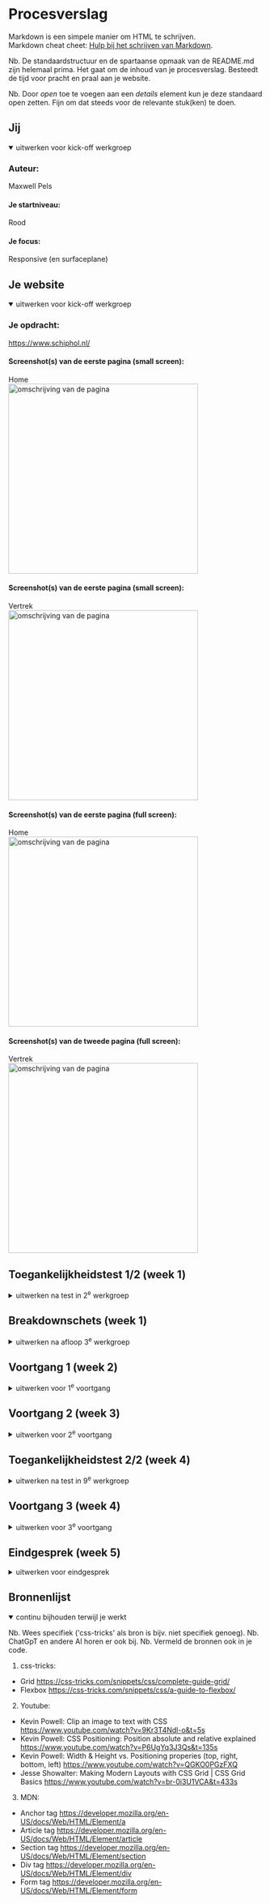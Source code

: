 # Procesverslag
Markdown is een simpele manier om HTML te schrijven.  
Markdown cheat cheet: [Hulp bij het schrijven van Markdown](https://github.com/adam-p/markdown-here/wiki/Markdown-Cheatsheet).

Nb. De standaardstructuur en de spartaanse opmaak van de README.md zijn helemaal prima. Het gaat om de inhoud van je procesverslag. Besteedt de tijd voor pracht en praal aan je website.

Nb. Door *open* toe te voegen aan een *details* element kun je deze standaard open zetten. Fijn om dat steeds voor de relevante stuk(ken) te doen.





## Jij

<details open>
  <summary>uitwerken voor kick-off werkgroep</summary>

  ### Auteur:
  Maxwell Pels

  #### Je startniveau:
  Rood

  #### Je focus:
  Responsive (en surfaceplane)
 
</details>





## Je website

<details open>
  <summary>uitwerken voor kick-off werkgroep</summary>

  ### Je opdracht:
  https://www.schiphol.nl/

#### Screenshot(s) van de eerste pagina (small screen): 
  Home  
  <img src="readme-images/www.schiphol.nl_nl_(iPhone 6_7_8).png" width="375px" alt="omschrijving van de pagina">

  #### Screenshot(s) van de eerste pagina (small screen): 
  Vertrek  
  <img src="readme-images/www.schiphol.nl_nl_vertrek_(iPhone 6_7_8).png" width="375px" alt="omschrijving van de pagina">

  #### Screenshot(s) van de eerste pagina (full screen): 
  Home  
  <img src="readme-images/Home.jpeg" width="375px" alt="omschrijving van de pagina">

  #### Screenshot(s) van de tweede pagina (full screen):
  Vertrek  
  <img src="readme-images/Vertrek.jpeg" width="375px" alt="omschrijving van de pagina">
 
</details>



## Toegankelijkheidstest 1/2 (week 1)

<details>
  <summary>uitwerken na test in 2<sup>e</sup> werkgroep</summary>

  ### Bevindingen
  Lijst met je bevindingen die in de test naar voren kwamen:

  <ol>
   <li>Veel errors</li>
   <li>Toegankelijkheid is top</li>
  </ol>

<img src="readme-images/WCAG 1.jpeg" width="375px">

</details>


## Breakdownschets (week 1)

<details>
  <summary>uitwerken na afloop 3<sup>e</sup> werkgroep</summary>

  ### de hele pagina: 
  <img src="readme-images/Schiphol breakdown-1.jpg" width="375px" alt="breakdown van de hele pagina">

  <img src="readme-images/Schiphol breakdown-2.jpg" width="375px" alt="breakdown van de hele pagina">

</details>


## Voortgang 1 (week 2)

<details>
  <summary>uitwerken voor 1<sup>e</sup> voortgang</summary>

  ### Stand van zaken
  Uitvinden hoe grid precies werkt vond ik nog best ingewikkeld, omdat het allemaal nieuw was. Hiervoor gebruikte ik alleen flexbox. Dus het was een hele andere manier van denken.


  ### Agenda voor meeting
  samen met je groepje opstellen

  Evi: 
  - positioneren
  - gridof flex
  - hamburgermenu

  Melvin:
  - Hamburgermenu
  - plaatjes

  Maxwell:
  - hamburgermenu
  - grid of flex

  Sinem:
  - ...
  

  ### Verslag van meeting
  hier na afloop snel de uitkomsten van de meeting vastleggen

  - nav beter uitwerken
  - niet alles in divs en sections plaatsen zonder goede reden

</details>





## Voortgang 2 (week 3)

<details>
  <summary>uitwerken voor 2<sup>e</sup> voortgang</summary>

  ### Stand van zaken
  Ik heb er niet veel aan gewerkt, dus had niet echt iets om feedback over e krijgen.


  ### Agenda voor meeting
  Maxwell:
  - 


  ### Verslag van meeting
  hier na afloop snel de uitkomsten van de meeting vastleggen

  - 

</details>





## Toegankelijkheidstest 2/2 (week 4)

<details>
  <summary>uitwerken na test in 9<sup>e</sup> werkgroep</summary>

  ### Bevindingen
  Ik heb de hover-state en outline als je met tab erover heen gaat verbeterd.
  Dit kwamen uit de lijst van de toegankelijkheidstest. De voiceover werkt ook prima.

  Als ik meer tijd heb wil ik graag een dark mode maken, wat niet heel ingewikkeld lijkt.

  <img src="readme-images/WCAG 2.jpeg" width="375px">


</details>





## Voortgang 3 (week 4)

<details>
  <summary>uitwerken voor 3<sup>e</sup> voortgang</summary>

  ### Stand van zaken
  Het is gelukt om grid erin te verwerken, maar niet significant veel. Daarnaast vormgeving aanzienlijk verbetrd, maar kon de tekst niet in het kader houden.

  <img src="readme-images/Schermopname (604).png">
  <img src="readme-images/Schermopname (605).png">
  <img src="readme-images/Schermopname (603).png">


  ### Agenda voor meeting

  - Helaas niet aanwezig door andere les (UCD). Wel gevraagd naar belangrijke onderdelen die terug moeten komen in de website en waar je vooral op wordt beoordeeld.

</details>





## Eindgesprek (week 5)

<details>
  <summary>uitwerken voor eindgesprek</summary>

  ### Je uitkomst - karakteristiek screenshots:
  <img src="readme-images/Webopname_4-10-2023_145956_127.0.0.1.jpeg.png" width="375px" alt="uitomst opdracht 1">
  <img src="readme-images/Webopname_4-10-2023_15016_127.0.0.1.jpeg.png" width="375px" alt="uitomst opdracht 1">


  ### Dit ging goed/Heb ik geleerd: 
  Het beheersen van grid en aanpassen. Vormgeving van elementen ging sneller / heb ik beter begrepen dan daarvoor.

  <img src="readme-images/Schermopname (608).png.png" width="375px" alt="top">
  <img src="readme-images/Schermopname (609).png.png" width="375px" alt="top">



  ### Dit was lastig/Is niet gelukt:
  Als ik meer tijd had, zou ik beter de position property kunnen toepassen en de website echt identiek maken als het origineel.

  Als ik meer tijd had wilde ik graag een dark mode maken, wat niet heel ingewikkeld leek.

  Bij section 3 is het niet gelukt om de border werkend te krijgen zodat het niet van vorm veranderd als je er over heen hoverd.

  Animaties wilde ik graag toevoegen, maar door tijd gebrek helaas niet gelukt.

  Tweede pagina afgerafeld, vanwege tijdgedrek :(

  <img src="readme-images/Schermopname (610).png" width="375px" alt="bummer">
</details>





## Bronnenlijst

<details open>
  <summary>continu bijhouden terwijl je werkt</summary>

  Nb. Wees specifiek ('css-tricks' als bron is bijv. niet specifiek genoeg). 
  Nb. ChatGpT en andere AI horen er ook bij.
  Nb. Vermeld de bronnen ook in je code.

  1. css-tricks:
  - Grid <a href="https://css-tricks.com/snippets/css/complete-guide-grid/">https://css-tricks.com/snippets/css/complete-guide-grid/</a>
  - Flexbox <a href="https://css-tricks.com/snippets/css/a-guide-to-flexbox/">https://css-tricks.com/snippets/css/a-guide-to-flexbox/</a>

  2. Youtube:
  - Kevin Powell: Clip an image to text with CSS <a href="https://www.youtube.com/watch?v=9Kr3T4Ndl-o&t=5s">https://www.youtube.com/watch?v=9Kr3T4Ndl-o&t=5s</a>
  - Kevin Powell: CSS Positioning: Position absolute and relative explained <a href="https://www.youtube.com/watch?v=P6UgYq3J3Qs&t=135s">https://www.youtube.com/watch?v=P6UgYq3J3Qs&t=135s</a>
  - Kevin Powell: Width & Height vs. Positioning properies (top, right, bottom, left) <a href="https://www.youtube.com/watch?v=QGKO0PGzFXQ">https://www.youtube.com/watch?v=QGKO0PGzFXQ</a>
  - Jesse Showalter: Making Modern Layouts with CSS Grid | CSS Grid Basics <a href="https://www.youtube.com/watch?v=br-0i3U1VCA&t=433s">https://www.youtube.com/watch?v=br-0i3U1VCA&t=433s</a>

  3. MDN:
  - Anchor tag <a href="https://developer.mozilla.org/en-US/docs/Web/HTML/Element/a">https://developer.mozilla.org/en-US/docs/Web/HTML/Element/a</a>
  - Article tag <a href="https://developer.mozilla.org/en-US/docs/Web/HTML/Element/article">https://developer.mozilla.org/en-US/docs/Web/HTML/Element/article</a>
  - Section tag <a href="https://developer.mozilla.org/en-US/docs/Web/HTML/Element/section">https://developer.mozilla.org/en-US/docs/Web/HTML/Element/section</a>
  - Div tag <a href="https://developer.mozilla.org/en-US/docs/Web/HTML/Element/div">https://developer.mozilla.org/en-US/docs/Web/HTML/Element/div</a>
  - Form tag <a href="https://developer.mozilla.org/en-US/docs/Web/HTML/Element/form">https://developer.mozilla.org/en-US/docs/Web/HTML/Element/form</a>

</details>